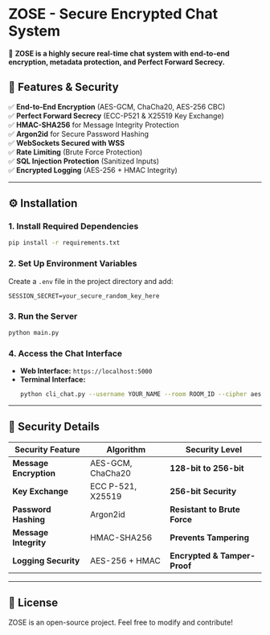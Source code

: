 # ZOSE - Secure Encrypted Chat System

🚀 **ZOSE is a highly secure real-time chat system with end-to-end encryption, metadata protection, and Perfect Forward Secrecy.**

## 🔐 Features & Security

✅ **End-to-End Encryption** (AES-GCM, ChaCha20, AES-256 CBC)  
✅ **Perfect Forward Secrecy** (ECC-P521 & X25519 Key Exchange)  
✅ **HMAC-SHA256** for Message Integrity Protection  
✅ **Argon2id** for Secure Password Hashing  
✅ **WebSockets Secured with WSS**  
✅ **Rate Limiting** (Brute Force Protection)  
✅ **SQL Injection Protection** (Sanitized Inputs)  
✅ **Encrypted Logging** (AES-256 + HMAC Integrity)  

---

## ⚙ Installation

### **1. Install Required Dependencies**

```bash
pip install -r requirements.txt
```

### **2. Set Up Environment Variables**  
Create a `.env` file in the project directory and add:  
```
SESSION_SECRET=your_secure_random_key_here
```

### **3. Run the Server**  
```bash
python main.py
```

### **4. Access the Chat Interface**  
- **Web Interface:** `https://localhost:5000`  
- **Terminal Interface:**  
  ```bash
  python cli_chat.py --username YOUR_NAME --room ROOM_ID --cipher aes-gcm
  ```

---

## 🔧 **Security Details**

| Security Feature       | Algorithm | Security Level |
|-----------------------|-----------|----------------|
| **Message Encryption** | AES-GCM, ChaCha20 | **128-bit to 256-bit** |
| **Key Exchange** | ECC P-521, X25519 | **256-bit Security** |
| **Password Hashing** | Argon2id | **Resistant to Brute Force** |
| **Message Integrity** | HMAC-SHA256 | **Prevents Tampering** |
| **Logging Security** | AES-256 + HMAC | **Encrypted & Tamper-Proof** |

---

## 📜 License

ZOSE is an open-source project. Feel free to modify and contribute!  
